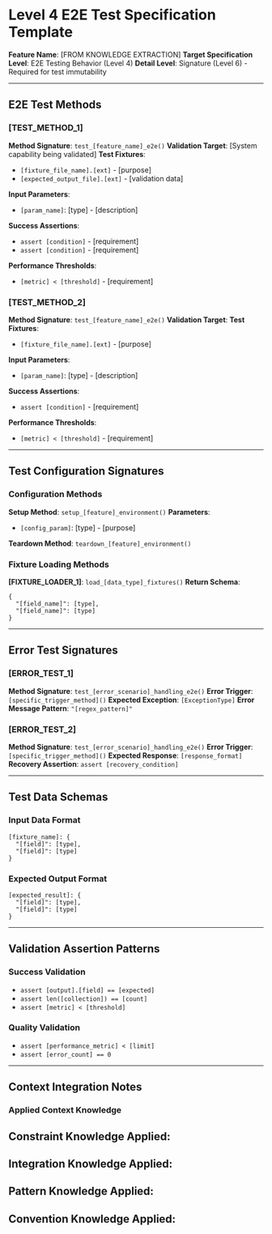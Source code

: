 # Level 4 E2E Test Specification Template

**Feature Name**: [FROM KNOWLEDGE EXTRACTION]
**Target Specification Level**: E2E Testing Behavior (Level 4)
**Detail Level**: Signature (Level 6) - Required for test immutability

---

## E2E Test Methods

### [TEST_METHOD_1]
**Method Signature**: `test_[feature_name]_e2e()`
**Validation Target**: [System capability being validated]
**Test Fixtures**: 
- `[fixture_file_name].[ext]` - [purpose]
- `[expected_output_file].[ext]` - [validation data]

**Input Parameters**:
- `[param_name]`: [type] - [description]

**Success Assertions**:
- `assert [condition]` - [requirement]
- `assert [condition]` - [requirement]

**Performance Thresholds**:
- `[metric] < [threshold]` - [requirement]

### [TEST_METHOD_2]
**Method Signature**: `test_[feature_name]_e2e()`
**Validation Target**: 
**Test Fixtures**: 
- `[fixture_file_name].[ext]` - [purpose]

**Input Parameters**:
- `[param_name]`: [type] - [description]

**Success Assertions**:
- `assert [condition]` - [requirement]

**Performance Thresholds**:
- `[metric] < [threshold]` - [requirement]

---

## Test Configuration Signatures

### Configuration Methods
**Setup Method**: `setup_[feature]_environment()`
**Parameters**: 
- `[config_param]`: [type] - [purpose]

**Teardown Method**: `teardown_[feature]_environment()`

### Fixture Loading Methods
**[FIXTURE_LOADER_1]**: `load_[data_type]_fixtures()`
**Return Schema**: 
```
{
  "[field_name]": [type],
  "[field_name]": [type]
}
```

---

## Error Test Signatures

### [ERROR_TEST_1]
**Method Signature**: `test_[error_scenario]_handling_e2e()`
**Error Trigger**: `[specific_trigger_method]()`
**Expected Exception**: `[ExceptionType]`
**Error Message Pattern**: `"[regex_pattern]"`

### [ERROR_TEST_2]
**Method Signature**: `test_[error_scenario]_handling_e2e()`
**Error Trigger**: `[specific_trigger_method]()`
**Expected Response**: `[response_format]`
**Recovery Assertion**: `assert [recovery_condition]`

---

## Test Data Schemas

### Input Data Format
```
[fixture_name]: {
  "[field]": [type],
  "[field]": [type]
}
```

### Expected Output Format
```
[expected_result]: {
  "[field]": [type],
  "[field]": [type]
}
```

---

## Validation Assertion Patterns

### Success Validation
- `assert [output].[field] == [expected]`
- `assert len([collection]) == [count]`
- `assert [metric] < [threshold]`

### Quality Validation  
- `assert [performance_metric] < [limit]`
- `assert [error_count] == 0`

---

## Context Integration Notes

### Applied Context Knowledge
**Constraint Knowledge Applied**: 
- 

**Integration Knowledge Applied**: 
- 

**Pattern Knowledge Applied**: 
- 

**Convention Knowledge Applied**: 
- 